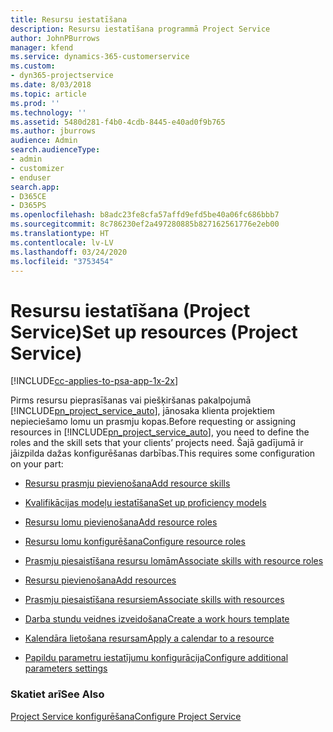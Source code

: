 ```yaml
---
title: Resursu iestatīšana
description: Resursu iestatīšana programmā Project Service
author: JohnPBurrows
manager: kfend
ms.service: dynamics-365-customerservice
ms.custom:
- dyn365-projectservice
ms.date: 8/03/2018
ms.topic: article
ms.prod: ''
ms.technology: ''
ms.assetid: 5480d281-f4b0-4cdb-8445-e40ad0f9b765
ms.author: jburrows
audience: Admin
search.audienceType:
- admin
- customizer
- enduser
search.app:
- D365CE
- D365PS
ms.openlocfilehash: b8adc23fe8cfa57affd9efd5be40a06fc686bbb7
ms.sourcegitcommit: 8c786230ef2a497280885b827162561776e2eb00
ms.translationtype: HT
ms.contentlocale: lv-LV
ms.lasthandoff: 03/24/2020
ms.locfileid: "3753454"
---
```

# <a name="set-up-resources-project-service"></a><span data-ttu-id="a5780-103">Resursu iestatīšana (Project Service)</span><span class="sxs-lookup"><span data-stu-id="a5780-103">Set up resources (Project Service)</span></span>

[!INCLUDE[cc-applies-to-psa-app-1x-2x](../includes/cc-applies-to-psa-app-1x-2x.md)]

<span data-ttu-id="a5780-104">Pirms resursu pieprasīšanas vai piešķiršanas pakalpojumā [!INCLUDE[pn_project_service_auto](../includes/pn-project-service-auto.md)], jānosaka klienta projektiem nepieciešamo lomu un prasmju kopas.</span><span class="sxs-lookup"><span data-stu-id="a5780-104">Before requesting or assigning resources in [!INCLUDE[pn_project_service_auto](../includes/pn-project-service-auto.md)], you need to define the roles and the skill sets that your clients’ projects need.</span></span> <span data-ttu-id="a5780-105">Šajā gadījumā ir jāizpilda dažas konfigurēšanas darbības.</span><span class="sxs-lookup"><span data-stu-id="a5780-105">This requires some configuration on your part:</span></span>  
  
-   [<span data-ttu-id="a5780-106">Resursu prasmju pievienošana</span><span class="sxs-lookup"><span data-stu-id="a5780-106">Add resource skills</span></span>](../project-service/add-resource-skills.md)  
  
-   [<span data-ttu-id="a5780-107">Kvalifikācijas modeļu iestatīšana</span><span class="sxs-lookup"><span data-stu-id="a5780-107">Set up proficiency models</span></span>](../project-service/set-up-proficiency-models.md)  
  
-   [<span data-ttu-id="a5780-108">Resursu lomu pievienošana</span><span class="sxs-lookup"><span data-stu-id="a5780-108">Add resource roles</span></span>](../project-service/add-resource-roles.md)  
  
-   [<span data-ttu-id="a5780-109">Resursu lomu konfigurēšana</span><span class="sxs-lookup"><span data-stu-id="a5780-109">Configure resource roles</span></span>](../project-service/configure-resource-roles.md)  
  
-   [<span data-ttu-id="a5780-110">Prasmju piesaistīšana resursu lomām</span><span class="sxs-lookup"><span data-stu-id="a5780-110">Associate skills with resource roles</span></span>](../project-service/associate-skills-with-resource-roles.md)  
  
-   [<span data-ttu-id="a5780-111">Resursu pievienošana</span><span class="sxs-lookup"><span data-stu-id="a5780-111">Add resources</span></span>](../project-service/add-resources.md)  
  
-   [<span data-ttu-id="a5780-112">Prasmju piesaistīšana resursiem</span><span class="sxs-lookup"><span data-stu-id="a5780-112">Associate skills with resources</span></span>](../project-service/associate-skills-with-resources.md)  
  
-   [<span data-ttu-id="a5780-113">Darba stundu veidnes izveidošana</span><span class="sxs-lookup"><span data-stu-id="a5780-113">Create a work hours template</span></span>](../project-service/create-work-hours-template.md)  
  
-   [<span data-ttu-id="a5780-114">Kalendāra lietošana resursam</span><span class="sxs-lookup"><span data-stu-id="a5780-114">Apply a calendar to a resource</span></span>](../project-service/apply-calendar-resource.md)  
  
-   [<span data-ttu-id="a5780-115">Papildu parametru iestatījumu konfigurācija</span><span class="sxs-lookup"><span data-stu-id="a5780-115">Configure additional parameters settings</span></span>](../project-service/configure-additional-parameters-settings.md)  
  
### <a name="see-also"></a><span data-ttu-id="a5780-116">Skatiet arī</span><span class="sxs-lookup"><span data-stu-id="a5780-116">See Also</span></span>  
 [<span data-ttu-id="a5780-117">Project Service konfigurēšana</span><span class="sxs-lookup"><span data-stu-id="a5780-117">Configure Project Service</span></span>](../project-service/configure.md)
